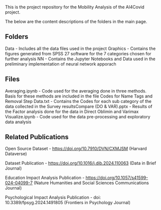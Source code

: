 This is the project repository for the Mobility Analysis of the AI4Covid project.

The below are the content descriptions of the folders in the main page. 

## Folders
Data - Includes all the data files used in the project
Graphics - Contains the figures generated from SPSS 27 software for the 7 categories chosen for further analysis
NN - Contains the Jupyter Notebooks and Data used in the preliminary implementation of neural network apporach 

## Files

Averaging.ipynb - Code used for the averaging done in three methods. Basis for these methods are included in the file
Codes for Name Tags and Removal Step Data.txt - Contains the Codes for each sub category of the data collected in the Survey
resultsCompare (DO & VAR).pptx - Results of the Factor analysis done for the data in Direct Oblimin and Varimax 
Visualize.ipynb - Code used for the data pre-processing and exploratory data analysis

## Related Publications

Open Source Dataset - https://doi.org/10.7910/DVN/CXMJSM (Harvard Dataverse)

Dataset Publication - https://doi.org/10.1016/j.dib.2024.110063 (Data in Brief Journal)

Education Impact Analysis Publication - https://doi.org/10.1057/s41599-024-04099-7 (Nature Humanities and Social Sciences Communications Journal)

Psychological Impact Analysis Publication - doi: 10.3389/fpsyg.2024.1491805 (Frontiers in Psychology Journal) 
